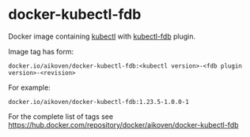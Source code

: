 # docker-kubectl-fdb

Docker image containing [kubectl](https://kubernetes.io/docs/tasks/tools/) with
[kubectl-fdb](https://github.com/FoundationDB/fdb-kubernetes-operator/tree/main/kubectl-fdb)
plugin.

Image tag has form:

```
docker.io/aikoven/docker-kubectl-fdb:<kubectl version>-<fdb plugin version>-<revision>
```

For example:

```
docker.io/aikoven/docker-kubectl-fdb:1.23.5-1.0.0-1
```

For the complete list of tags see https://hub.docker.com/repository/docker/aikoven/docker-kubectl-fdb